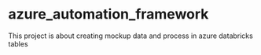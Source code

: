 # azure_automation_framework
This project is about creating mockup data and process in azure databricks tables 

